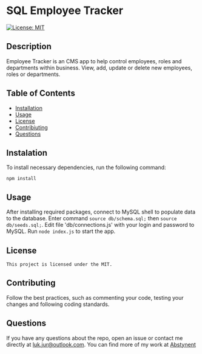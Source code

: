 
  # SQL Employee Tracker
  [![License: MIT](https://img.shields.io/badge/License-MIT-yellow.svg)](https://opensource.org/licenses/MIT)

  ## Description
  Employee Tracker is an CMS app to help control employees, roles and departments within business. View, add, update or delete new employees, roles or departments.

  ## Table of Contents
  * [Installation](#installation)
  * [Usage](#usage)
  * [License](#license)
  * [Contribiuting](#contributing)
  * [Questions](#questions)

  ## Instalation
  To install necessary dependencies, run the following command:
  ```
  npm install
  ```

  ## Usage
  After installing required packages, connect to MySQL shell to populate data to the database. Enter command `source db/schema.sql;` then `source db/seeds.sql;`. Edit file 'db/connections.js' with your login and password to MySQL. Run `node index.js` to start the app.

  ## License
    This project is licensed under the MIT.

  ## Contributing
  Follow the best practices, such as commenting your code, testing your changes and following coding standards.

  ## Questions
  If you have any questions about the repo, open an issue or contact me directly at luk.jur@outlook.com. You can find more of my work at [Abstynent](https://github.com/Abstynent)
  